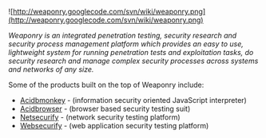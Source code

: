 ![http://weaponry.googlecode.com/svn/wiki/weaponry.png](http://weaponry.googlecode.com/svn/wiki/weaponry.png)

_Weaponry is an integrated penetration testing, security research and security process management platform which provides an easy to use, lightweight system for running penetration tests and exploitation tasks, do security research and manage complex security processes across systems and networks of any size._

Some of the products built on the top of Weaponry include:

  * [Acidbmonkey](AboutAcidmonkey.md) - (information security oriented JavaScript interpreter)
  * [Acidbrowser](AboutAcidbrowser.md) - (browser based security testing suit)
  * [Netsecurify](http://www.netsecurify.com) - (network security testing platform)
  * [Websecurify](http://www.websecurify.com) - (web application security testing platform)
